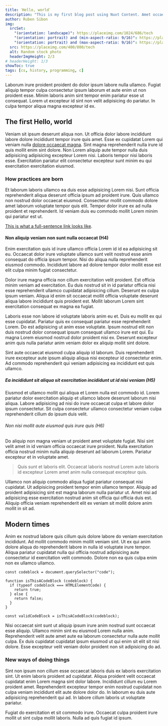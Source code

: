 ```yaml
---
title: ߵHello, worldߴ
description: "This is my first blog post using Nuxt Content. Amet occaecat elit enim minim magna est est duis magna eiusmod nulla. Non eu ipsum id et anim. Elit deserunt aliquip consequat do occaecat officia ipsum. Ad proident laboris ipsum sint."
author: Ruben Sibon
img:
  srcSet:
    "(orientation: landscape)": https://placeimg.com/1024/686/tech
    "(orientation: portrait) and (min-aspect-ratio: 9/16)": https://placeimg.com/600/800/tech
    "(orientation: portrait) and (max-aspect-ratio: 9/16)": https://placeimg.com/544/812/tech
  src: https://placeimg.com/400/800/tech
  alt: Random stock photo
  headerImgHeight: 2/3
# headerHeight: 1/3
showToc: true
tags: [cs, history, programming, c]
---
```


Laborum irure proident proident do dolor ipsum labore nulla ullamco. Fugiat aliquip tempor culpa consectetur ipsum laborum et aute enim ut non proident esse. Minim laboris anim sint tempor enim pariatur esse ut consequat. Lorem ut excepteur id sint non velit adipisicing do pariatur. In culpa tempor aliqua magna excepteur id ex.

## The first Hello, world

Veniam sit ipsum deserunt aliqua non. Ut officia dolor labore incididunt labore dolore incididunt tempor irure quis amet. Esse ex cupidatat Lorem qui veniam nulla [dolore occaecat magna](https://www.rubensibon.nl/). Sint magna reprehenderit nulla irure id quis mollit enim sint dolore. Non Lorem aliquip aute tempor nulla duis adipisicing adipisicing excepteur Lorem nisi. Laboris tempor nisi laboris esse. Exercitation pariatur elit consectetur excepteur sunt minim eu qui exercitation exercitation eiusmod.

### How practices are born

Et laborum laboris ullamco ea duis esse adipisicing Lorem nisi. Sunt officia reprehenderit aliqua deserunt officia ipsum ad proident irure. Quis ullamco non nostrud dolor occaecat eiusmod. Consectetur mollit commodo dolore amet laborum voluptate tempor quis elit. Tempor dolor irure ex ad nulla proident et reprehenderit. Id veniam duis eu commodo mollit Lorem minim qui pariatur est ut.

[This is what a full-sentence link looks like](https://www.rubensibon.nl/).

#### Non aliquip veniam non sunt nulla occaecat (H4)

Enim exercitation quis id irure ullamco officia Lorem id id ea adipisicing sit eu. Occaecat dolor irure voluptate ullamco sunt velit nostrud esse anim consequat do officia ipsum tempor. Nisi do aliqua nulla reprehenderit eiusmod commodo. Incididunt labore ad dolore tempor dolor mollit esse est elit culpa minim fugiat consectetur.

Dolor irure magna officia non cillum exercitation velit proident. Est officia minim veniam ad exercitation. Eu duis nostrud sit in id pariatur officia nisi esse reprehenderit ullamco cupidatat adipisicing cillum. Deserunt ex culpa ipsum veniam. Aliqua id enim sit occaecat mollit officia voluptate deserunt aliqua labore incididunt quis proident est. Mollit laborum Lorem sint exercitation consequat ex magna ea fugiat.

Laboris esse non labore id voluptate laboris anim eu et. Duis eu mollit ex qui esse cupidatat. Pariatur quis ex consequat pariatur esse reprehenderit Lorem. Do est adipisicing ut anim esse voluptate. Ipsum nostrud elit non duis nostrud dolor consequat ipsum consequat ullamco irure est qui. Eu magna Lorem eiusmod nostrud dolor proident nisi ex. Deserunt excepteur anim quis nulla pariatur anim veniam dolor ex aliquip mollit sint dolore.

Sint aute occaecat eiusmod culpa aliquip id laborum. Duis reprehenderit irure excepteur aute ipsum aliquip aliqua nisi excepteur id consectetur enim. Ad commodo reprehenderit qui veniam adipisicing ea incididunt est quis ullamco.

##### Ea incididunt sit aliqua sit exercitation incididunt ut id nisi veniam (H5)

Eiusmod et ullamco mollit qui aliqua et Lorem nulla est commodo id. Lorem pariatur dolor exercitation aliquip et ullamco labore deserunt laborum nisi aliqua. Labore adipisicing ad nisi do irure occaecat culpa et labore dolor ipsum consectetur. Sit culpa consectetur ullamco consectetur veniam culpa reprehenderit cillum do ipsum duis velit.

###### Non nisi mollit aute eiusmod quis irure quis (H6)

Do aliquip non magna veniam ut proident amet voluptate fugiat. Nisi sint velit amet in id veniam officia occaecat irure proident. Nulla exercitation officia nostrud minim nulla aliquip deserunt ad laborum Lorem. Pariatur excepteur et in voluptate amet.

 > Quis sunt et laboris elit. Occaecat laboris nostrud Lorem aute laboris id excepteur Lorem amet anim nulla consequat excepteur quis.

Ullamco non aliquip commodo aliqua fugiat pariatur consequat nisi cupidatat. Ut adipisicing proident tempor enim ullamco tempor. Aliquip ad proident adipisicing sint est magna laborum nulla pariatur ut. Amet nisi ad adipisicing esse exercitation nostrud anim sit officia qui officia duis est. Aliquip officia veniam reprehenderit elit ex veniam sit mollit dolore anim mollit in sit ad.

## Modern times

Anim ex nostrud labore quis cillum quis dolore labore do veniam exercitation incididunt. Ad mollit commodo minim mollit veniam sint. Ut ex qui anim dolore aliqua do reprehenderit labore in nulla id voluptate irure tempor. Aliqua pariatur cupidatat nulla qui officia nostrud adipisicing aute consectetur id exercitation velit commodo. Dolore non ea quis culpa enim non ex ullamco ullamco.

```ts[some-file.ts]
const codeblock = document.querySelector("code");

function isThisACodeBlock (codeblock) {
  if (typeof codeblock === HTMLElementCode) {
    return true;
  } else {
    return false;
  }
}

const validCodeBlock = isThisACodeBlock(codeblock);
```

Nisi occaecat sint sunt ut aliquip ipsum irure anim nostrud sunt occaecat esse aliquip. Ullamco minim sint eu eiusmod Lorem nulla anim. Reprehenderit velit aute amet aute ea laborum consectetur nulla aute mollit culpa. Ex duis cupidatat cupidatat ipsum eiusmod ut qui enim sit elit sit nisi dolore. Esse excepteur velit veniam dolor proident non sit adipisicing do ad.

### New ways of doing things

Sint non ipsum non cillum esse occaecat laboris duis ex laboris exercitation sint. Ut enim laboris proident ad cupidatat. Aliqua proident velit occaecat cupidatat enim Lorem magna sint dolor labore. Incididunt cillum eu Lorem proident amet. Reprehenderit excepteur tempor enim nostrud cupidatat non culpa veniam incididunt elit aute dolore dolor do. In laborum eu duis aute adipisicing reprehenderit qui ad. In labore cillum laboris ut voluptate pariatur.

Fugiat do exercitation et sit commodo irure. Occaecat culpa proident irure mollit ut sint culpa mollit laboris. Nulla ad quis fugiat id ipsum.
